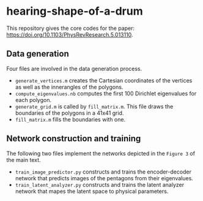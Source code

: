 
# hearing-shape-of-a-drum
This repository gives the core codes for the paper: https://doi.org/10.1103/PhysRevResearch.5.013110.

## Data generation
Four files are involved in the data generation process. 
- `generate_vertices.m` creates the Cartesian coordinates of the vertices as well as the innerangles of the polygons. 
- `compute_eigenvalues.nb` computes the first 100 Dirichlet eigenvalues for each polygon.
- `generate_grid.m` is called by `fill_matrix.m`. This file draws the boundaries of the polygons in a 41x41 grid.
- `fill_matrix.m` fills the boundaries with one.

## Network construction and training
The following two files implement the networks depicted in the `Figure 3` of the main text.
- `train_image_predictor.py` constructs and trains the encoder-decoder network that predicts images of the pentagons from their eigenvalues. 
- `train_latent_analyzer.py` constructs and trains the latent analyzer network that mapes the latent space to physical parameters. 
